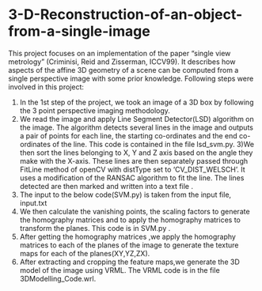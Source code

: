 # 3-D-Reconstruction-of-an-object-from-a-single-image

This project focuses on an implementation of the paper “single view metrology” (Criminisi, Reid and Zisserman, ICCV99). It describes
how aspects of the affine 3D geometry of a scene can be computed from a single perspective image with some prior knowledge. Following steps were involved in this project:
1)	In the 1st step of the project, we took an image of a 3D box by following the 3 point perspective imaging methodology. 
2) We read the image and apply Line Segment Detector(LSD) algorithm on the image. The algorithm detects several lines in the image  and outputs a pair of points for each line, the starting co-ordinates and the end co-ordinates of the line. This code is contained in the file lsd_svm.py. 
3)We then sort the lines belonging to X, Y and Z axis based on the angle they make with the X-axis. These lines are then separately passed through FitLine method of openCV with distType set to ‘CV_DIST_WELSCH’. It uses a modification of the RANSAC algorithm to fit the line. The lines detected are then marked and written into a text file .
4) The input to the below code(SVM.py) is taken from the input file, input.txt
5) We then calculate the vanishing points, the scaling factors to generate the homography matrices and to apply the homography matrices to transform the planes. This code is in SVM.py .
6) After getting the homography matrices ,we apply the homography matrices to each of the planes of the image to generate the texture maps for each of the planes(XY,YZ,ZX).
7) After extracting and cropping the feature maps,we generate the 3D model of the image using VRML. The VRML code is in the file 3DModelling_Code.wrl.

     
